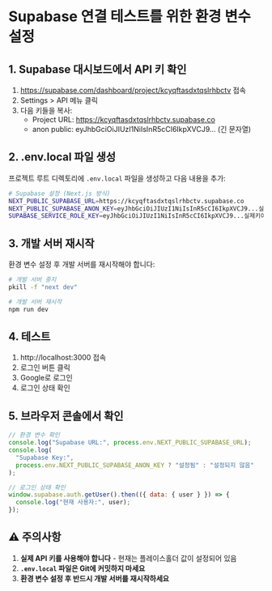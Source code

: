 # Supabase 연결 테스트를 위한 환경 변수 설정

## 1. Supabase 대시보드에서 API 키 확인

1. https://supabase.com/dashboard/project/kcyqftasdxtqslrhbctv 접속
2. Settings > API 메뉴 클릭
3. 다음 키들을 복사:
   - Project URL: https://kcyqftasdxtqslrhbctv.supabase.co
   - anon public: eyJhbGciOiJIUzI1NiIsInR5cCI6IkpXVCJ9... (긴 문자열)

## 2. .env.local 파일 생성

프로젝트 루트 디렉토리에 `.env.local` 파일을 생성하고 다음 내용을 추가:

```bash
# Supabase 설정 (Next.js 방식)
NEXT_PUBLIC_SUPABASE_URL=https://kcyqftasdxtqslrhbctv.supabase.co
NEXT_PUBLIC_SUPABASE_ANON_KEY=eyJhbGciOiJIUzI1NiIsInR5cCI6IkpXVCJ9...실제키여기에
SUPABASE_SERVICE_ROLE_KEY=eyJhbGciOiJIUzI1NiIsInR5cCI6IkpXVCJ9...실제키여기에
```

## 3. 개발 서버 재시작

환경 변수 설정 후 개발 서버를 재시작해야 합니다:

```bash
# 개발 서버 중지
pkill -f "next dev"

# 개발 서버 재시작
npm run dev
```

## 4. 테스트

1. http://localhost:3000 접속
2. 로그인 버튼 클릭
3. Google로 로그인
4. 로그인 상태 확인

## 5. 브라우저 콘솔에서 확인

```javascript
// 환경 변수 확인
console.log("Supabase URL:", process.env.NEXT_PUBLIC_SUPABASE_URL);
console.log(
  "Supabase Key:",
  process.env.NEXT_PUBLIC_SUPABASE_ANON_KEY ? "설정됨" : "설정되지 않음"
);

// 로그인 상태 확인
window.supabase.auth.getUser().then(({ data: { user } }) => {
  console.log("현재 사용자:", user);
});
```

## ⚠️ 주의사항

1. **실제 API 키를 사용해야 합니다** - 현재는 플레이스홀더 값이 설정되어 있음
2. **`.env.local` 파일은 Git에 커밋하지 마세요**
3. **환경 변수 설정 후 반드시 개발 서버를 재시작하세요**

